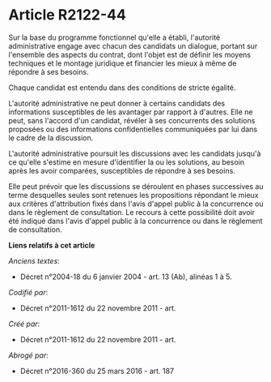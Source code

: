 # Article R2122-44

Sur la base du programme fonctionnel qu'elle a établi, l'autorité administrative engage avec chacun des candidats un
dialogue, portant sur l'ensemble des aspects du contrat, dont l'objet est de définir les moyens techniques et le montage
juridique et financier les mieux à même de répondre à ses besoins.

Chaque candidat est entendu dans des conditions de stricte égalité.

L'autorité administrative ne peut donner à certains candidats des informations susceptibles de les avantager par rapport à
d'autres. Elle ne peut, sans l'accord d'un candidat, révéler à ses concurrents des solutions proposées ou des informations
confidentielles communiquées par lui dans le cadre de la discussion.

L'autorité administrative poursuit les discussions avec les candidats jusqu'à ce qu'elle s'estime en mesure d'identifier la
ou les solutions, au besoin après les avoir comparées, susceptibles de répondre à ses besoins.

Elle peut prévoir que les discussions se déroulent en phases successives au terme desquelles seules sont retenues les
propositions répondant le mieux aux critères d'attribution fixés dans l'avis d'appel public à la concurrence ou dans le
règlement de consultation. Le recours à cette possibilité doit avoir été indiqué dans l'avis d'appel public à la concurrence
ou dans le règlement de consultation.

**Liens relatifs à cet article**

_Anciens textes_:

  - Décret n°2004-18 du 6 janvier 2004 - art. 13 (Ab), alinéas 1 à 5.

_Codifié par_:

  - Décret n°2011-1612 du 22 novembre 2011 - art.

_Créé par_:

  - Décret n°2011-1612 du 22 novembre 2011 - art.

_Abrogé par_:

  - Décret n°2016-360 du 25 mars 2016 - art. 187
